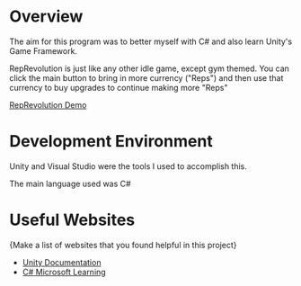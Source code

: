 # Overview

The aim for this program was to better myself with C# and also learn Unity's Game Framework.

RepRevolution is just like any other idle game, except gym themed. You can click the main button to bring in more currency ("Reps") and then use that currency to buy upgrades to continue making more "Reps"

[RepRevolution Demo](https://youtu.be/33sqism9Kac)

# Development Environment

Unity and Visual Studio were the tools I used to accomplish this.

The main language used was C#

# Useful Websites

{Make a list of websites that you found helpful in this project}
* [Unity Documentation]([http:l.link.goes.here//ur](https://docs.unity.com/))
* [C# Microsoft Learning]([http://url.link.goes.here](https://dotnet.microsoft.com/en-us/learn/csharp)https://dotnet.microsoft.com/en-us/learn/csharp)
